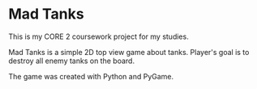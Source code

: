 # Mad Tanks

This is my CORE 2 coursework project for my studies.

Mad Tanks is a simple 2D top view game about tanks.
Player's goal is to destroy all enemy tanks on the board.

The game was created with Python and PyGame.
